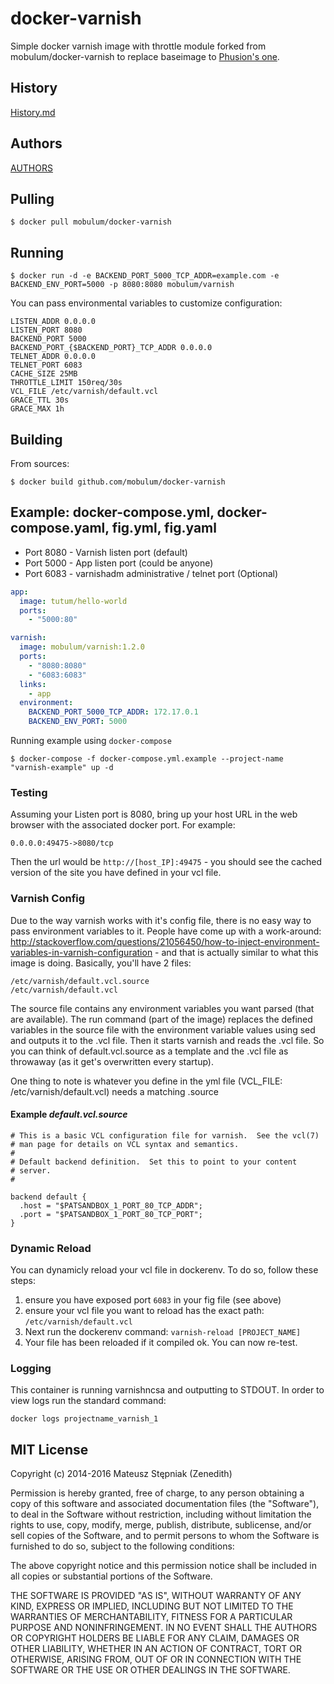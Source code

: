 docker-varnish
==============

Simple docker varnish image with throttle module forked from mobulum/docker-varnish to replace baseimage to [Phusion's one](https://github.com/phusion/baseimage-docker).

## History

[History.md](History.md)

## Authors

[AUTHORS](AUTHORS)


## Pulling

```
$ docker pull mobulum/docker-varnish
```

## Running

```
$ docker run -d -e BACKEND_PORT_5000_TCP_ADDR=example.com -e BACKEND_ENV_PORT=5000 -p 8080:8080 mobulum/varnish
```

You can pass environmental variables to customize configuration:

```
LISTEN_ADDR 0.0.0.0
LISTEN_PORT 8080
BACKEND_PORT 5000
BACKEND_PORT_{$BACKEND_PORT}_TCP_ADDR 0.0.0.0
TELNET_ADDR 0.0.0.0
TELNET_PORT 6083
CACHE_SIZE 25MB
THROTTLE_LIMIT 150req/30s
VCL_FILE /etc/varnish/default.vcl
GRACE_TTL 30s
GRACE_MAX 1h
```

## Building

From sources:

```
$ docker build github.com/mobulum/docker-varnish
```

## Example: docker-compose.yml, docker-compose.yaml, fig.yml, fig.yaml
* Port 8080 - Varnish listen port (default)
* Port 5000 - App listen port (could be anyone)
* Port 6083 - varnishadm administrative / telnet port (Optional)

```yml
app:
  image: tutum/hello-world
  ports:
    - "5000:80"

varnish:
  image: mobulum/varnish:1.2.0
  ports:
    - "8080:8080"
    - "6083:6083"
  links:
    - app
  environment:
    BACKEND_PORT_5000_TCP_ADDR: 172.17.0.1
    BACKEND_ENV_PORT: 5000
```

Running example using ```docker-compose```

```
$ docker-compose -f docker-compose.yml.example --project-name "varnish-example" up -d
```

### Testing
Assuming your Listen port is 8080, bring up your host URL in the web browser with the associated docker port.
For example:

`0.0.0.0:49475->8080/tcp`

Then the url would be `http://[host_IP]:49475` - you should see the cached version of the site you have defined in your vcl file.

### Varnish Config
Due to the way varnish works with it's config file, there is no easy way to pass environment variables to it.
People have come up with a work-around:
http://stackoverflow.com/questions/21056450/how-to-inject-environment-variables-in-varnish-configuration - and that is actually similar to what this image is doing.
Basically, you'll have 2 files:

```
/etc/varnish/default.vcl.source
/etc/varnish/default.vcl
```

The source file contains any environment variables you want parsed (that are available).
The run command (part of the image) replaces the defined variables in the source file with the environment
variable values using sed and outputs it to the .vcl file.  Then it starts varnish and reads the .vcl file.
So you can think of default.vcl.source as a template and the .vcl file as throwaway (as it get's overwritten every startup).

One thing to note is whatever you define in the yml file (VCL_FILE: /etc/varnish/default.vcl) needs a matching .source

#### Example _default.vcl.source_
```vcl
# This is a basic VCL configuration file for varnish.  See the vcl(7)
# man page for details on VCL syntax and semantics.
#
# Default backend definition.  Set this to point to your content
# server.
#

backend default {
  .host = "$PATSANDBOX_1_PORT_80_TCP_ADDR";
  .port = "$PATSANDBOX_1_PORT_80_TCP_PORT";
}
```

### Dynamic Reload
You can dynamicly reload your vcl file in dockerenv.  To do so, follow these steps:

1. ensure you have exposed port `6083` in your fig file (see above)
2. ensure your vcl file you want to reload has the exact path: `/etc/varnish/default.vcl`
3. Next run the dockerenv command: `varnish-reload [PROJECT_NAME]`
4. Your file has been reloaded if it compiled ok.  You can now re-test.

### Logging
This container is running varnishncsa and outputting to STDOUT.  In order to view logs run the standard command:

`docker logs projectname_varnish_1`


MIT License
-------

Copyright (c) 2014-2016 Mateusz Stępniak (Zenedith)


Permission is hereby granted, free of charge, to any person obtaining a copy of this software and associated documentation files (the "Software"), to deal in the Software without restriction, including without limitation the rights to use, copy, modify, merge, publish, distribute, sublicense, and/or sell copies of the Software, and to permit persons to whom the Software is furnished to do so, subject to the following conditions:

The above copyright notice and this permission notice shall be included in all copies or substantial portions of the Software.

THE SOFTWARE IS PROVIDED "AS IS", WITHOUT WARRANTY OF ANY KIND, EXPRESS OR IMPLIED, INCLUDING BUT NOT LIMITED TO THE WARRANTIES OF MERCHANTABILITY, FITNESS FOR A PARTICULAR PURPOSE AND NONINFRINGEMENT. IN NO EVENT SHALL THE AUTHORS OR COPYRIGHT HOLDERS BE LIABLE FOR ANY CLAIM, DAMAGES OR OTHER LIABILITY, WHETHER IN AN ACTION OF CONTRACT, TORT OR OTHERWISE, ARISING FROM, OUT OF OR IN CONNECTION WITH THE SOFTWARE OR THE USE OR OTHER DEALINGS IN THE SOFTWARE.
